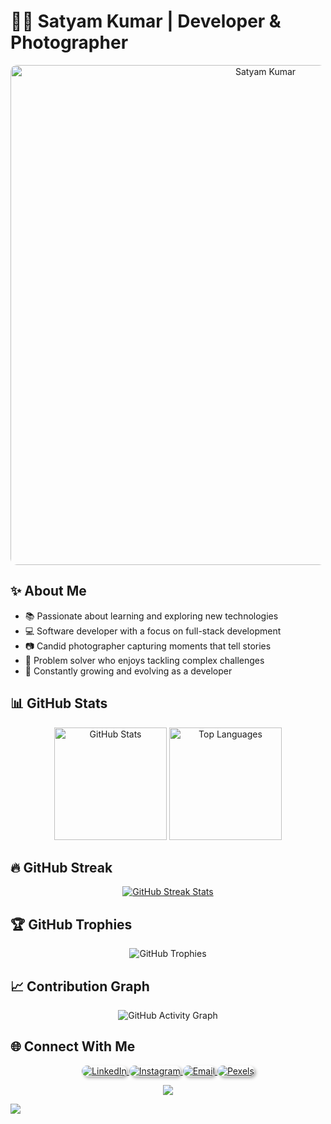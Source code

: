 # 👨‍💻 Satyam Kumar | Developer & Photographer

<p align="center">
  <img src="https://images.wallpapersden.com/image/download/late-night-coding_bWxubGiUmZqaraWkpJRobWllrWdma2U.jpg" alt="Satyam Kumar" width="800" style="border-radius: 10px"/>
</p>

## ✨ About Me

- 📚 Passionate about learning and exploring new technologies
- 💻 Software developer with a focus on full-stack development
- 📷 Candid photographer capturing moments that tell stories
- 🧠 Problem solver who enjoys tackling complex challenges
- 🌱 Constantly growing and evolving as a developer

## 📊 GitHub Stats

<div align="center">
  <img height="180em" src="https://github-readme-stats.vercel.app/api?username=Satyam2003-dev&theme=tokyonight&show_icons=true&count_private=true&include_all_commits=true&border_radius=8" alt="GitHub Stats" />
  <img height="180em" src="https://github-readme-stats.vercel.app/api/top-langs/?username=Satyam2003-dev&layout=compact&theme=tokyonight&langs_count=8&border_radius=8" alt="Top Languages" />
</div>

## 🔥 GitHub Streak  
<p align="center">
  <a href="https://git.io/streak-stats">
    <img src="https://github-readme-streak-stats.herokuapp.com?user=Satyam2003-dev&theme=tokyonight-duo&hide_border=true" alt="GitHub Streak Stats" />
  </a>
</p>

## 🏆 GitHub Trophies
<p align="center">
  <img src="https://github-profile-trophy.vercel.app/?username=Satyam2003-dev&rank=SECRET,SSS,SS,S,AAA,AA,A,B,C&theme=tokyonight&no-frame=false&margin-w=15&margin-h=15&column=5&no-bg=false" alt="GitHub Trophies" />
</p>

## 📈 Contribution Graph

<p align="center">
  <img src="https://github-readme-activity-graph.vercel.app/graph?username=Satyam2003-dev&theme=tokyonight&bg_color=0,00ccff,00ff99&color=ffffff&line=00ff99&point=ffffff&area=true&hide_border=true" alt="GitHub Activity Graph" />
</p>

## 🌐 Connect With Me

<p align="center">
  <a href="https://linkedin.com/in/iamsatyam1" target="_blank">
    <img src="https://img.shields.io/badge/LinkedIn-0077B5?style=for-the-badge&logo=linkedin&logoColor=white" alt="LinkedIn" style="border-radius: 12px; box-shadow: 3px 3px 5px rgba(0,0,0,0.3);" />
  </a>
  <a href="https://instagram.com/iamsatyam1" target="_blank">
    <img src="https://img.shields.io/badge/Instagram-E4405F?style=for-the-badge&logo=Instagram&logoColor=white" alt="Instagram" style="border-radius: 12px; box-shadow: 3px 3px 5px rgba(0,0,0,0.3);" />
  </a>
  <a href="mailto:satyamkumar.sk2003@gmail.com">
    <img src="https://img.shields.io/badge/Email-D14836?style=for-the-badge&logo=gmail&logoColor=white" alt="Email" style="border-radius: 12px; box-shadow: 3px 3px 5px rgba(0,0,0,0.3);" />
  </a>
  <a href="https://www.pexels.com/@iamsatyam1" target="_blank">
    <img src="https://img.shields.io/badge/Pexels-00C853?style=for-the-badge&logo=pexels&logoColor=white" alt="Pexels" style="border-radius: 12px; box-shadow: 3px 3px 5px rgba(0,0,0,0.3);" />
  </a>
</p>

<p align="center">
  <img src="https://capsule-render.vercel.app/api?type=waving&color=gradient&height=100&section=footer&animation=twinkling" />
</p>

![](https://hit.yhype.me/github/profile?user_id=78433942)
